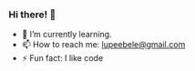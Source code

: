 ### Hi there! 👋

- 🌱 I’m currently learning.
- 📫 How to reach me: lupeebele@gmail.com
- ⚡ Fun fact: I like code
